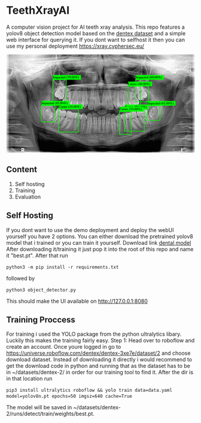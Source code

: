 # TeethXrayAI
A computer vision project for AI teeth xray analysis. This repo features a yolov8 object detection model based on the [dentex dataset](https://universe.roboflow.com/dentex/dentex-3xe7e) and a simple web interface for querying it. 
If you dont want to selfhost it then you can use my personal deployment https://xray.cyphersec.eu/

![Screenshot](images/img1.png)

## Content
1. Self hosting
2. Training
3. Evaluation

## Self Hosting
If you dont want to use the demo deployment and deploy the webUI yourself you have 2 options. You can either download the pretrained yolov8 model that i trained or you can train it yourself.
Download link [dental model](https://xray.cyphersec.eu/download)
 After downloading it/training it just pop it into the root of this repo and name it "best.pt". After that run 
```
python3 -m pip install -r requirements.txt
```
followed by
```
python3 object_detector.py
```
This should make the UI available on http://127.0.0.1:8080
## Training Proccess
For training i used the YOLO package from the python ultralytics libary. Luckily this makes the training fairly easy.
Step 1: Head over to roboflow and create an account. Once youre logged in go to https://universe.roboflow.com/dentex/dentex-3xe7e/dataset/2 and choose download dataset. Instead of downloading it directly i would recommend to get the download code in python and running that as the dataset has to be in ~/datasets/dentex-2/ in order for our training tool to find it. After the dir is in that location run 

```
pip3 install ultralytics roboflow && yolo train data=data.yaml model=yolov8n.pt epochs=50 imgsz=640 cache=True
```
The model will be saved in ~/datasets/dentex-2/runs/detect/train/weights/best.pt.
